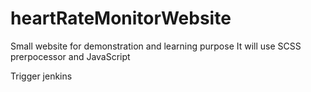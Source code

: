 # heartRateMonitorWebsite
Small website for demonstration and learning purpose 
It will use SCSS prerpocessor and JavaScript

Trigger jenkins
